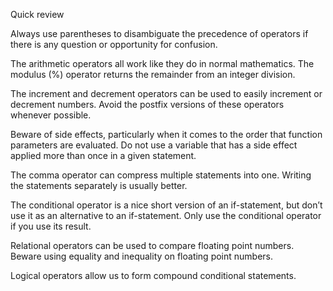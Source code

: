 Quick review

Always use parentheses to disambiguate the precedence of operators if there is any question or opportunity for confusion.

The arithmetic operators all work like they do in normal mathematics. The modulus (%) operator returns the remainder from an integer division.

The increment and decrement operators can be used to easily increment or decrement numbers. Avoid the postfix versions of these operators whenever possible.

Beware of side effects, particularly when it comes to the order that function parameters are evaluated. Do not use a variable that has a side effect applied more than once in a given statement.

The comma operator can compress multiple statements into one. Writing the statements separately is usually better.



The conditional operator is a nice short version of an if-statement, but don’t use it as an alternative to an if-statement. Only use the conditional operator if you use its result.

Relational operators can be used to compare floating point numbers. Beware using equality and inequality on floating point numbers.

Logical operators allow us to form compound conditional statements.